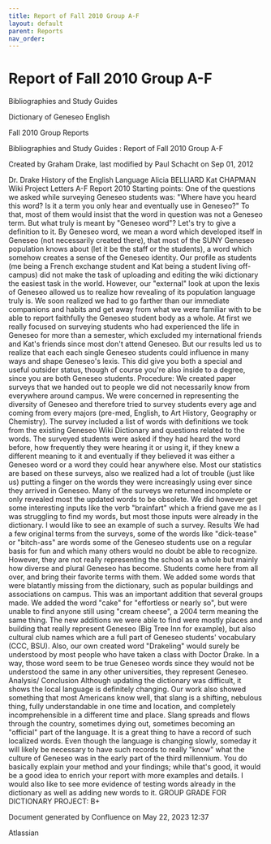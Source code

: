 ```yaml
---
title: Report of Fall 2010 Group A-F
layout: default
parent: Reports
nav_order:
---
```


# Report of Fall 2010 Group A-F

Bibliographies and Study Guides

Dictionary of Geneseo English

Fall 2010 Group Reports

Bibliographies and Study Guides : Report of Fall 2010 Group A-F

Created by  Graham Drake, last modified by  Paul Schacht on Sep 01, 2012

Dr. Drake History of the English Language Alicia BELLIARD Kat CHAPMAN       Wiki Project Letters A-F Report 2010       Starting points: One of the questions we asked while surveying Geneseo students was: &quot;Where have you heard this word? Is it a term you only hear and eventually use in Geneseo?&quot; To that, most of them would insist that the word in question was not a Geneseo term. But what truly is meant by &quot;Geneseo word&quot;? Let's try to give a definition to it. By Geneseo word, we mean a word which developed itself in Geneseo (not necessarily created there), that most of the SUNY Geneseo population knows about (let it be the staff or the students), a word which somehow creates a sense of the Geneseo identity.  Our profile as students (me being a French exchange student and Kat being a student living off-campus) did not make the task of uploading and editing the wiki dictionary the easiest task in the world. However, our &quot;external&quot; look at upon the lexis of Geneseo allowed us to realize how revealing of its population language truly is. We soon realized we had to go farther than our immediate companions and habits and get away from what we were familiar with to be able to report faithfully the Geneseo student body as a whole. At first we really focused on surveying students who had experienced the life in Geneseo for more than a semester, which excluded my international friends and Kat's friends since most don't attend Geneseo. But our results led us to realize that each each single Geneseo students could influence in many ways and shape Geneseo's lexis.  This did give you both a special and useful outsider status, though of course you're also inside to a degree, since you are both Geneseo students.  Procedure: We created paper surveys that we handed out to people we did not necessarily know from everywhere around campus. We were concerned in representing the diversity of Geneseo and therefore tried to survey students every age and coming from every majors (pre-med, English, to Art History, Geography or Chemistry). The survey included a list of words with definitions we took from the existing Geneseo Wiki Dictionary and questions related to the words. The surveyed students were asked if they had heard the word before, how frequently they were hearing it or using it, if they knew a different meaning to it and eventually if they believed it was either a Geneseo word or a word they could hear anywhere else. Most our statistics are based on these surveys, also we realized had a lot of trouble (just like us) putting a finger on the words they were increasingly using ever since they arrived in Geneseo. Many of the surveys we returned incomplete or only revealed most the updated words to be obsolete. We did however get some interesting inputs like the verb &quot;brainfart&quot; which a friend gave me as I was struggling to find my words, but most those inputs were already in the dictionary.  I would like to see an example of such a survey.  Results We had a few original terms from the surveys, some of the words like &quot;dick-tease&quot; or &quot;bitch-ass&quot; are words some of the Geneseo students use on a regular basis for fun and which many others would no doubt be able to recognize. However, they are not really representing the school as a whole but mainly how diverse and plural Geneseo has become. Students come here from all over, and bring their favorite terms with them. We added some words that were blatantly missing from the dictionary, such as popular buildings and associations on campus. This was an important addition that several groups made. We added the word &quot;cake&quot; for &quot;effortless or nearly so&quot;, but were unable to find anyone still using &quot;cream cheese&quot;, a 2004 term meaning the same thing.  The new additions we were able to find were mostly places and building that really represent Geneseo (Big Tree Inn for example), but also cultural club names which are a full part of Geneseo students' vocabulary (CCC, BSU). Also, our own created word &quot;Drakeling&quot; would surely be understood by most people who have taken a class with Doctor Drake. In a way, those word seem to be true Geneseo words since they would not be understood the same in any other universities, they represent Geneseo. Analysis/ Conclusion Although updating the dictionary was difficult, it shows the local language is definitely changing. Our work also showed something that most Americans know well, that slang is a shifting, nebulous thing, fully understandable in one time and location, and completely incomprehensible in a different time and place. Slang spreads and flows through the country, sometimes dying out, sometimes becoming an &quot;official&quot; part of the language. It is a great thing to have a record of such localized words. Even though the language is changing slowly, someday it will likely be necessary to have such records to really &quot;know&quot; what the culture of Geneseo was in the early part of the third millennium.  You do basically explain your method and your findings; while that's good, it would be a good idea to enrich your report with more examples and details. I would also like to see more evidence of testing words already in the dictionary as well as adding new words to it.  GROUP GRADE FOR DICTIONARY PROJECT:  B+

Document generated by Confluence on May 22, 2023 12:37

Atlassian
